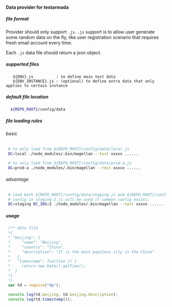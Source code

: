 #### Data provider for testarmada
##### file format 
Provider should only support `.js`. `.js` support is to allow user generate some random data on the fly, like user registration scenario that requires fresh email account every time.

Each `.js` data file should return a json object.
##### supported files
```
   ${ENV}.js          : to define main test data
   ${ENV_INSTANCE}.js : (optional) to define extra data that only applies to certain instance
```
##### default file location
```bash
  ${REPO_ROOT}/config/data
```
##### file loading rules
###### basic
```bash
 # to only load from ${REPO_ROOT}/config/data/local.js
 DC=local ./node_modules/.bin/magellan --test xxxxx ......

 # to only load from ${REPO_ROOT}/config/data/prod-a.js
 DC=prod-a ./node_modules/.bin/magellan --test xxxxx ......
``` 
###### advantage
```bash
 # load both ${REPO_ROOT}/config/data/staging.js and ${REPO_ROOT}/config/data/staging-2.js
 # config in staging-2.js will be used if common config exists.
 DC=staging DC_INS=2 ./node_modules/.bin/magellan --test xxxxx ......
```

##### usage
```javascript
 /** data file
 *{
 * "beijing": {
 *     "name": "Beijing",
 *     "country": "China",
 *     "description": "It is the most populous city in the China"
 *   },
 *   "timestamp": function () {
 *     return new Date().getTime();
 *  }
 *}
 */
 var td = require("dp");

 console.log(td.beijing, td.beijing.description);
 console.log(td.timestamp());
```